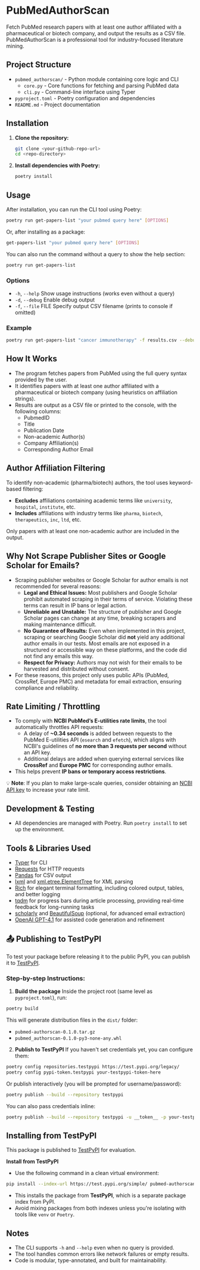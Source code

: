 # PubMedAuthorScan

Fetch PubMed research papers with at least one author affiliated with a pharmaceutical or biotech company, and output the results as a CSV file. PubMedAuthorScan is a professional tool for industry-focused literature mining.

## Project Structure

- `pubmed_authorscan/` - Python module containing core logic and CLI
  - `core.py` - Core functions for fetching and parsing PubMed data
  - `cli.py` - Command-line interface using Typer
- `pyproject.toml` - Poetry configuration and dependencies
- `README.md` - Project documentation

## Installation

1. **Clone the repository:**
   ```bash
   git clone <your-github-repo-url>
   cd <repo-directory>
   ```

2. **Install dependencies with Poetry:**
   ```bash
   poetry install
   ```

## Usage

After installation, you can run the CLI tool using Poetry:

```bash
poetry run get-papers-list "your pubmed query here" [OPTIONS]
```

Or, after installing as a package:

```bash
get-papers-list "your pubmed query here" [OPTIONS]
```

You can also run the command without a query to show the help section:

```bash
poetry run get-papers-list
```

### Options

- `-h`, `--help`         Show usage instructions (works even without a query)
- `-d`, `--debug`        Enable debug output
- `-f`, `--file` FILE    Specify output CSV filename (prints to console if omitted)

### Example

```bash
poetry run get-papers-list "cancer immunotherapy" -f results.csv --debug
```

## How It Works

- The program fetches papers from PubMed using the full query syntax provided by the user.
- It identifies papers with at least one author affiliated with a pharmaceutical or biotech company (using heuristics on affiliation strings).
- Results are output as a CSV file or printed to the console, with the following columns:
  - PubmedID
  - Title
  - Publication Date
  - Non-academic Author(s)
  - Company Affiliation(s)
  - Corresponding Author Email

## Author Affiliation Filtering

To identify non-academic (pharma/biotech) authors, the tool uses keyword-based filtering:

- **Excludes** affiliations containing academic terms like `university`, `hospital`, `institute`, etc.
- **Includes** affiliations with industry terms like `pharma`, `biotech`, `therapeutics`, `inc`, `ltd`, etc.

Only papers with at least one non-academic author are included in the output.


## Why Not Scrape Publisher Sites or Google Scholar for Emails?
- Scraping publisher websites or Google Scholar for author emails is not recommended for several reasons:
  - **Legal and Ethical Issues:** Most publishers and Google Scholar prohibit automated scraping in their terms of service. Violating these terms can result in IP bans or legal action.
  - **Unreliable and Unstable:** The structure of publisher and Google Scholar pages can change at any time, breaking scrapers and making maintenance difficult.
  - **No Guarantee of Results:** Even when implemented in this project, scraping or searching Google Scholar did **not** yield any additional author emails in our tests. Most emails are not exposed in a structured or accessible way on these platforms, and the code did not find any emails this way.
  - **Respect for Privacy:** Authors may not wish for their emails to be harvested and distributed without consent.
- For these reasons, this project only uses public APIs (PubMed, CrossRef, Europe PMC) and metadata for email extraction, ensuring compliance and reliability.

## Rate Limiting / Throttling

- To comply with **NCBI PubMed’s E-utilities rate limits**, the tool automatically throttles API requests:
  - A delay of **~0.34 seconds** is added between requests to the PubMed E-utilities API (`esearch` and `efetch`), which aligns with NCBI's guidelines of **no more than 3 requests per second** without an API key.
  - Additional delays are added when querying external services like **CrossRef** and **Europe PMC** for corresponding author emails.
- This helps prevent **IP bans or temporary access restrictions**.

💡 **Note**: If you plan to make large-scale queries, consider obtaining an [NCBI API key](https://www.ncbi.nlm.nih.gov/account/settings/) to increase your rate limit.


## Development & Testing

- All dependencies are managed with Poetry. Run `poetry install` to set up the environment.

## Tools & Libraries Used

- [Typer](https://typer.tiangolo.com/) for CLI
- [Requests](https://docs.python-requests.org/) for HTTP requests
- [Pandas](https://pandas.pydata.org/) for CSV output
- [lxml](https://lxml.de/) and [xml.etree.ElementTree](https://docs.python.org/3/library/xml.etree.elementtree.html) for XML parsing
- [Rich](https://rich.readthedocs.io/) for elegant terminal formatting, including colored output, tables, and better logging
- [tqdm](https://tqdm.github.io/) for progress bars during article processing, providing real-time feedback for long-running tasks
- [scholarly](https://github.com/scholarly-python-package/scholarly) and [BeautifulSoup](https://www.crummy.com/software/BeautifulSoup/) (optional, for advanced email extraction)
- [OpenAI GPT-4.1](https://openai.com/) for assisted code generation and refinement

## 📤 Publishing to TestPyPI

To test your package before releasing it to the public PyPI, you can publish it to [TestPyPI](https://test.pypi.org/).

### Step-by-step Instructions:
1. **Build the package**
Inside the project root (same level as `pyproject.toml`), run:
```bash
poetry build
```
This will generate distribution files in the `dist/` folder:
- `pubmed-authorscan-0.1.0.tar.gz`
- `pubmed_authorscan-0.1.0-py3-none-any.whl`
2. **Publish to TestPyPI**
If you haven't set credentials yet, you can configure them:
```bash
poetry config repositories.testpypi https://test.pypi.org/legacy/
poetry config pypi-token.testpypi your-testpypi-token-here
```
Or publish interactively (you will be prompted for username/password):
```bash
poetry publish --build --repository testpypi
```
You can also pass credentials inline:
```bash
poetry publish --build --repository testpypi -u __token__ -p your-testpypi-token
```

## Installing from TestPyPI

This package is published to [TestPyPI](https://test.pypi.org/project/pubmed-authorscan/0.1.0/) for evaluation.

**Install from TestPyPI**   
- Use the following command in a clean virtual environment:
```bash
pip install --index-url https://test.pypi.org/simple/ pubmed-authorscan==0.1.0
```
- This installs the package from **TestPyPI**, which is a separate package index from PyPI.
- Avoid mixing packages from both indexes unless you're isolating with tools like `venv` or `Poetry`.



## Notes

- The CLI supports `-h` and `--help` even when no query is provided.
- The tool handles common errors like network failures or empty results.
- Code is modular, type-annotated, and built for maintainability.
